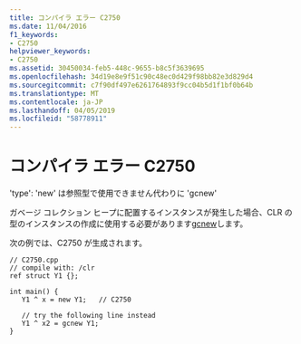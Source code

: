 ```yaml
---
title: コンパイラ エラー C2750
ms.date: 11/04/2016
f1_keywords:
- C2750
helpviewer_keywords:
- C2750
ms.assetid: 30450034-feb5-448c-9655-b8c5f3639695
ms.openlocfilehash: 34d19e8e9f51c90c48ec0d429f98bb82e3d829d4
ms.sourcegitcommit: c7f90df497e6261764893f9cc04b5d1f1bf0b64b
ms.translationtype: MT
ms.contentlocale: ja-JP
ms.lasthandoff: 04/05/2019
ms.locfileid: "58778911"
---
```

# <a name="compiler-error-c2750"></a>コンパイラ エラー C2750

'type': 'new' は参照型で使用できません代わりに 'gcnew'

ガベージ コレクション ヒープに配置するインスタンスが発生した場合、CLR の型のインスタンスの作成に使用する必要があります[gcnew](../../extensions/ref-new-gcnew-cpp-component-extensions.md)します。

次の例では、C2750 が生成されます。

```
// C2750.cpp
// compile with: /clr
ref struct Y1 {};

int main() {
   Y1 ^ x = new Y1;   // C2750

   // try the following line instead
   Y1 ^ x2 = gcnew Y1;
}
```